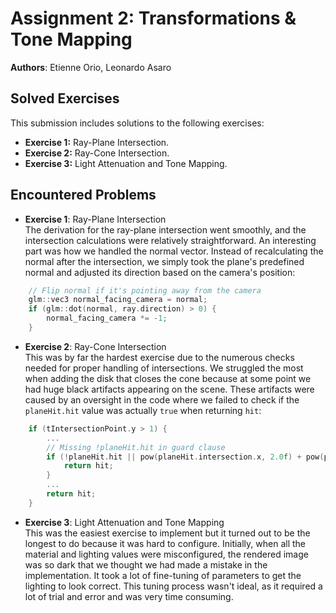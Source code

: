 # Assignment 2: Transformations & Tone Mapping

**Authors**: Etienne Orio, Leonardo Asaro

## Solved Exercises

This submission includes solutions to the following exercises:

- **Exercise 1:** Ray-Plane Intersection.
- **Exercise 2:** Ray-Cone Intersection.
- **Exercise 3:** Light Attenuation and Tone Mapping.

## Encountered Problems

- **Exercise 1**: Ray-Plane Intersection  
    The derivation for the ray-plane intersection went smoothly, and the intersection calculations were relatively straightforward. An interesting part was how we handled the normal vector. Instead of recalculating the normal after the intersection, we simply took the plane's predefined normal and adjusted its direction based on the camera's position:

```cpp
    // Flip normal if it's pointing away from the camera
    glm::vec3 normal_facing_camera = normal;
    if (glm::dot(normal, ray.direction) > 0) {
        normal_facing_camera *= -1;
    }
```

- **Exercise 2**: Ray-Cone Intersection  
  This was by far the hardest exercise due to the numerous checks needed for proper handling of intersections. We struggled the most when adding the disk that closes the cone because at some point we had huge black artifacts appearing on the scene. These artifacts were caused by an oversight in the code where we failed to check if the `planeHit.hit` value was actually `true` when returning `hit`:

```cpp
    if (tIntersectionPoint.y > 1) {
        ...
        // Missing !planeHit.hit in guard clause
        if (!planeHit.hit || pow(planeHit.intersection.x, 2.0f) + pow(planeHit.intersection.z, 2.0f) >= 1.0f) {
            return hit;
        }
        ...
        return hit;
    }
```

- **Exercise 3**: Light Attenuation and Tone Mapping  
  This was the easiest exercise to implement but it turned out to be the longest to do because it was hard to configure. Initially, when all the material and lighting values were misconfigured, the rendered image was so dark that we thought we had made a mistake in the implementation. It took a lot of fine-tuning of parameters to get the lighting to look correct. This tuning process wasn't ideal, as it required a lot of trial and error and was very time consuming.
